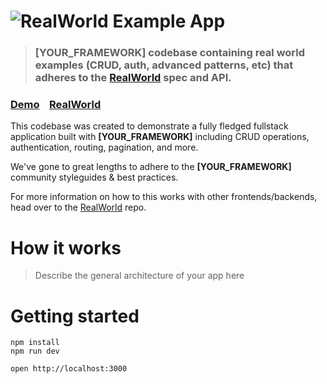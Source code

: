 # ![RealWorld Example App](logo.png)

> ### [YOUR_FRAMEWORK] codebase containing real world examples (CRUD, auth, advanced patterns, etc) that adheres to the [RealWorld](https://github.com/gothinkster/realworld) spec and API.


### [Demo](https://demo.realworld.io/)&nbsp;&nbsp;&nbsp;&nbsp;[RealWorld](https://github.com/gothinkster/realworld)


This codebase was created to demonstrate a fully fledged fullstack application built with **[YOUR_FRAMEWORK]** including CRUD operations, authentication, routing, pagination, and more.

We've gone to great lengths to adhere to the **[YOUR_FRAMEWORK]** community styleguides & best practices.

For more information on how to this works with other frontends/backends, head over to the [RealWorld](https://github.com/gothinkster/realworld) repo.


# How it works

> Describe the general architecture of your app here

# Getting started

```
npm install
npm run dev
```

```
open http://localhost:3000
```
